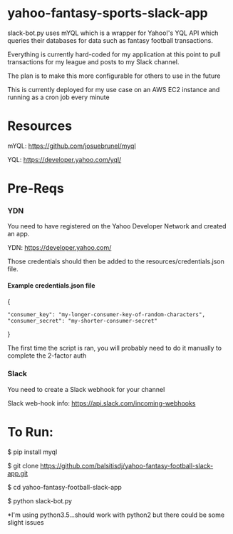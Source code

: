 # yahoo-fantasy-sports-slack-app

slack-bot.py uses mYQL which is a wrapper for Yahoo!'s YQL API which queries their databases for data such as fantasy football transactions.

Everything is currently hard-coded for my application at this point to pull transactions for my league and posts to my Slack channel.

The plan is to make this more configurable for others to use in the future

This is currently deployed for my use case on an AWS EC2 instance and running as a cron job every minute

# Resources
mYQL: https://github.com/josuebrunel/myql

YQL: https://developer.yahoo.com/yql/

# Pre-Reqs

### YDN
You need to have registered on the Yahoo Developer Network and created an app.  

YDN: https://developer.yahoo.com/

Those credentials should then be added to the resources/credentials.json file.

  #### Example credentials.json file
  
  {
  
    "consumer_key": "my-longer-consumer-key-of-random-characters", 
    "consumer_secret": "my-shorter-consumer-secret"
  
  }
  
The first time the script is ran, you will probably need to do it manually to complete the 2-factor auth

### Slack
You need to create a Slack webhook for your channel

Slack web-hook info: https://api.slack.com/incoming-webhooks

# To Run:
$ pip install myql

$ git clone https://github.com/balsitisdj/yahoo-fantasy-football-slack-app.git

$ cd yahoo-fantasy-football-slack-app

$ python slack-bot.py

*I'm using python3.5...should work with python2 but there could be some slight issues
